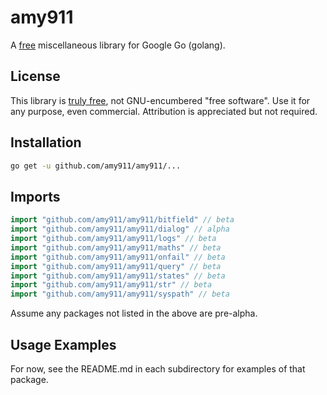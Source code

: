 # amy911
A [free](https://creativecommons.org/publicdomain/zero/1.0/) miscellaneous library for Google Go (golang).

## License
This library is [truly free](https://creativecommons.org/publicdomain/zero/1.0/), not GNU-encumbered "free software".  Use it for any purpose, even commercial.  Attribution is appreciated but not required.

## Installation
```sh
go get -u github.com/amy911/amy911/...
```

## Imports
```go
import "github.com/amy911/amy911/bitfield" // beta
import "github.com/amy911/amy911/dialog" // alpha
import "github.com/amy911/amy911/logs" // beta
import "github.com/amy911/amy911/maths" // beta
import "github.com/amy911/amy911/onfail" // beta
import "github.com/amy911/amy911/query" // beta
import "github.com/amy911/amy911/states" // beta
import "github.com/amy911/amy911/str" // beta
import "github.com/amy911/amy911/syspath" // beta
```
Assume any packages not listed in the above are pre-alpha.

## Usage Examples
For now, see the README.md in each subdirectory for examples of that package.
